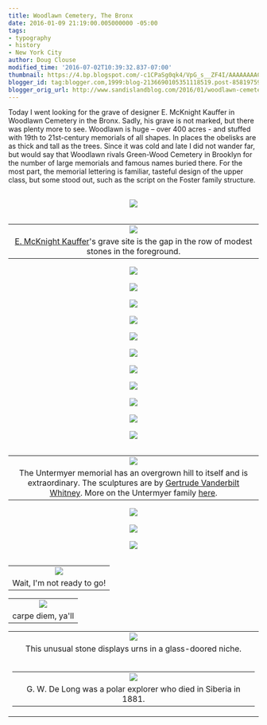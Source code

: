 ```yaml
---
title: Woodlawn Cemetery, The Bronx
date: 2016-01-09 21:19:00.005000000 -05:00
tags:
- typography
- history
- New York City
author: Doug Clouse
modified_time: '2016-07-02T10:39:32.837-07:00'
thumbnail: https://4.bp.blogspot.com/-c1CPaSg0qk4/VpG_s__ZF4I/AAAAAAAACBg/3gn3zK3pnpQ/s72-c/TEMPLEsm.jpg
blogger_id: tag:blogger.com,1999:blog-2136690105351118519.post-8581975990333308581
blogger_orig_url: http://www.sandislandblog.com/2016/01/woodlawn-cemetery-bronx.html
---
```


Today I went looking for the grave of designer E. McKnight Kauffer in Woodlawn Cemetery in the Bronx. Sadly, his grave is not marked, but there was plenty more to see. Woodlawn is huge – over 400 acres - and stuffed with 19th to 21st-century memorials of all shapes. In places the obelisks are as thick and tall as the trees. Since it was cold and late I did not wander far, but would say that Woodlawn rivals Green-Wood Cemetery in Brooklyn for the number of large memorials and famous names buried there. For the most part, the memorial lettering is familiar, tasteful design of the upper class, but some stood out, such as the script on the Foster family structure.<br /><br /><div><div class="separator" style="clear: both; text-align: center;"><a href="http://4.bp.blogspot.com/-c1CPaSg0qk4/VpG_s__ZF4I/AAAAAAAACBg/3gn3zK3pnpQ/s1600/TEMPLEsm.jpg" imageanchor="1" style="margin-left: 1em; margin-right: 1em;"><img border="0" src="https://4.bp.blogspot.com/-c1CPaSg0qk4/VpG_s__ZF4I/AAAAAAAACBg/3gn3zK3pnpQ/s1600/TEMPLEsm.jpg" /></a></div><div class="separator" style="clear: both; text-align: center;"><br /></div><table align="center" cellpadding="0" cellspacing="0" class="tr-caption-container" style="margin-left: auto; margin-right: auto; text-align: center;"><tbody><tr><td style="text-align: center;"><a href="http://1.bp.blogspot.com/-rFtm7uYVlGo/VpG_NXEYouI/AAAAAAAACBI/FdUxhDbG9sM/s1600/KAUFFER%2BGRAVESITEsm.jpg" imageanchor="1" style="margin-left: auto; margin-right: auto;"><img border="0" src="https://1.bp.blogspot.com/-rFtm7uYVlGo/VpG_NXEYouI/AAAAAAAACBI/FdUxhDbG9sM/s1600/KAUFFER%2BGRAVESITEsm.jpg" /></a></td></tr><tr><td class="tr-caption" style="text-align: center;"><a href="http://e. mcknight kauffer aiga" target="_blank">E. McKnight Kauffer</a>'s grave site is the gap in the row of modest stones in the foreground.</td></tr></tbody></table><div class="separator" style="clear: both; text-align: center;"><a href="http://4.bp.blogspot.com/-GJRU7i7Clc0/VpHABVKrnuI/AAAAAAAACBs/4G_d8bwFohM/s1600/MONOGRAMSM.jpg" imageanchor="1"><img border="0" src="https://4.bp.blogspot.com/-GJRU7i7Clc0/VpHABVKrnuI/AAAAAAAACBs/4G_d8bwFohM/s1600/MONOGRAMSM.jpg" /></a></div><div class="separator" style="clear: both; text-align: center;"><br /></div><div class="separator" style="clear: both; text-align: center;"><a href="http://3.bp.blogspot.com/-0IKhXstunB8/VpHAGLSndeI/AAAAAAAACB4/uu1NxohUw-4/s1600/RUSTIC%2BTHINsm.jpg" imageanchor="1"><img border="0" src="https://3.bp.blogspot.com/-0IKhXstunB8/VpHAGLSndeI/AAAAAAAACB4/uu1NxohUw-4/s1600/RUSTIC%2BTHINsm.jpg" /></a></div><div class="separator" style="clear: both; text-align: center;"><br /></div><div class="separator" style="clear: both; text-align: center;"><a href="http://4.bp.blogspot.com/-1ioEYCPlZoY/VpHDpOb8sqI/AAAAAAAACEg/WnFdcpiacf4/s1600/RUSTICsm.jpg" imageanchor="1"><img border="0" src="https://4.bp.blogspot.com/-1ioEYCPlZoY/VpHDpOb8sqI/AAAAAAAACEg/WnFdcpiacf4/s1600/RUSTICsm.jpg" /></a></div><div class="separator" style="clear: both; text-align: center;"><br /></div><div class="separator" style="clear: both; text-align: center;"><a href="http://4.bp.blogspot.com/-y9lJ8pqCcdU/VpHAL2elB_I/AAAAAAAACCE/Tg3HUa_cgKY/s1600/MIX%2BTYPEsm.jpg" imageanchor="1"><img border="0" src="https://4.bp.blogspot.com/-y9lJ8pqCcdU/VpHAL2elB_I/AAAAAAAACCE/Tg3HUa_cgKY/s1600/MIX%2BTYPEsm.jpg" /></a></div><div class="separator" style="clear: both; text-align: center;"><br /></div><div class="separator" style="clear: both; text-align: center;"><a href="http://1.bp.blogspot.com/-HHOSN3kTuyI/VpHAPdqMuVI/AAAAAAAACCQ/UAYdpVfrYlI/s1600/MIXsm.jpg" imageanchor="1"><img border="0" src="https://1.bp.blogspot.com/-HHOSN3kTuyI/VpHAPdqMuVI/AAAAAAAACCQ/UAYdpVfrYlI/s1600/MIXsm.jpg" /></a></div></div><div><br /><div class="separator" style="clear: both; text-align: center;"><a href="http://3.bp.blogspot.com/-s1NS79HuQLs/VpHAURm6RII/AAAAAAAACCc/nvqYSpUvVYM/s1600/BOYsm.jpg" imageanchor="1" style="margin-left: 1em; margin-right: 1em;"><img border="0" src="https://3.bp.blogspot.com/-s1NS79HuQLs/VpHAURm6RII/AAAAAAAACCc/nvqYSpUvVYM/s1600/BOYsm.jpg" /></a></div><br /><div class="separator" style="clear: both; text-align: center;"><a href="http://2.bp.blogspot.com/-dDGyeevkUi0/VpHAZWf9XWI/AAAAAAAACCo/gSViKNCamSw/s1600/MAUSOLEUMsm.jpg" imageanchor="1" style="margin-left: 1em; margin-right: 1em;"><img border="0" src="https://2.bp.blogspot.com/-dDGyeevkUi0/VpHAZWf9XWI/AAAAAAAACCo/gSViKNCamSw/s1600/MAUSOLEUMsm.jpg" /></a></div><br /><div class="separator" style="clear: both; text-align: center;"><a href="http://3.bp.blogspot.com/-rOGF3K6WhW4/VpHAdn4xxDI/AAAAAAAACC0/iWPyC-VHjaM/s1600/FOSTER%2B1sm.jpg" imageanchor="1" style="margin-left: 1em; margin-right: 1em;"><img border="0" src="https://3.bp.blogspot.com/-rOGF3K6WhW4/VpHAdn4xxDI/AAAAAAAACC0/iWPyC-VHjaM/s1600/FOSTER%2B1sm.jpg" /></a></div><div class="separator" style="clear: both; text-align: center;"><br /></div><div class="separator" style="clear: both; text-align: center;"><a href="http://2.bp.blogspot.com/-LoVfTuNc3dQ/VpHA3eslA8I/AAAAAAAACDA/N56RDI75kRM/s1600/FOSTER%2BSCRIPTsm.jpg" imageanchor="1" style="margin-left: 1em; margin-right: 1em;"><img border="0" src="https://2.bp.blogspot.com/-LoVfTuNc3dQ/VpHA3eslA8I/AAAAAAAACDA/N56RDI75kRM/s1600/FOSTER%2BSCRIPTsm.jpg" /></a></div><br /><div class="separator" style="clear: both; text-align: center;"><a href="http://3.bp.blogspot.com/-Hrp1t2hhEgk/VpHA9Z36pVI/AAAAAAAACDM/a1k4NTmlM2I/s1600/ZAPsm.jpg" imageanchor="1" style="margin-left: 1em; margin-right: 1em;"><img border="0" src="https://3.bp.blogspot.com/-Hrp1t2hhEgk/VpHA9Z36pVI/AAAAAAAACDM/a1k4NTmlM2I/s1600/ZAPsm.jpg" /></a></div><br /><div class="separator" style="clear: both; text-align: center;"><a href="http://3.bp.blogspot.com/-Gb4ZfDYzmTQ/VpHBCkmhGxI/AAAAAAAACDY/wTOdhUICAww/s1600/EGYPTIANsm.jpg" imageanchor="1" style="margin-left: 1em; margin-right: 1em;"><img border="0" src="https://3.bp.blogspot.com/-Gb4ZfDYzmTQ/VpHBCkmhGxI/AAAAAAAACDY/wTOdhUICAww/s1600/EGYPTIANsm.jpg" /></a></div><div class="separator" style="clear: both; text-align: center;"><br /></div><table align="center" cellpadding="0" cellspacing="0" class="tr-caption-container" style="margin-left: auto; margin-right: auto; text-align: center;"><tbody><tr><td style="text-align: center;"><a href="http://4.bp.blogspot.com/-nK2FrYVu-GM/VpHBQa6D15I/AAAAAAAACD8/X6DNe1amB3E/s1600/UNTERMEYER%2B4sm.jpg" imageanchor="1" style="margin-left: auto; margin-right: auto;"><img border="0" src="https://4.bp.blogspot.com/-nK2FrYVu-GM/VpHBQa6D15I/AAAAAAAACD8/X6DNe1amB3E/s1600/UNTERMEYER%2B4sm.jpg" /></a></td></tr><tr><td class="tr-caption" style="text-align: center;">The Untermyer memorial has an overgrown hill to itself and is extraordinary.&nbsp;The sculptures are by <a href="https://en.wikipedia.org/wiki/Gertrude_Vanderbilt_Whitney" target="_blank">Gertrude Vanderbilt Whitney</a>. More on the Untermyer family <a href="http://www.yonkersghostinvestigators.com/untermyer-park.html" target="_blank">here</a>.</td></tr></tbody></table><div class="separator" style="clear: both; text-align: center;"><a href="http://1.bp.blogspot.com/-ps9S44Ozt28/VpHBMnhvI8I/AAAAAAAACDw/_KwfM-nfSjU/s1600/UNTERMEYER%2B1sm.jpg" imageanchor="1"><img border="0" src="https://1.bp.blogspot.com/-ps9S44Ozt28/VpHBMnhvI8I/AAAAAAAACDw/_KwfM-nfSjU/s1600/UNTERMEYER%2B1sm.jpg" /></a></div><div class="separator" style="clear: both; text-align: center;"><br /></div><div class="separator" style="clear: both; text-align: center;"><a href="http://3.bp.blogspot.com/-HPQlZz9yLqo/VpHBIr69cPI/AAAAAAAACDk/aZpZeVPREBQ/s1600/UNTERMEYER%2B2sm.jpg" imageanchor="1"><img border="0" src="https://3.bp.blogspot.com/-HPQlZz9yLqo/VpHBIr69cPI/AAAAAAAACDk/aZpZeVPREBQ/s1600/UNTERMEYER%2B2sm.jpg" /></a></div><br /><div class="separator" style="clear: both; text-align: center;"><a href="http://3.bp.blogspot.com/-3IMGnD6Wwb8/VpHDRpdh6DI/AAAAAAAACEI/PiH1UNcdtSA/s1600/UNTERMEYER%2B3sm.jpg" imageanchor="1" style="margin-left: 1em; margin-right: 1em;"><img border="0" src="https://3.bp.blogspot.com/-3IMGnD6Wwb8/VpHDRpdh6DI/AAAAAAAACEI/PiH1UNcdtSA/s1600/UNTERMEYER%2B3sm.jpg" /></a></div><div class="separator" style="clear: both; text-align: center;"><br /></div><table align="center" cellpadding="0" cellspacing="0" class="tr-caption-container" style="margin-left: auto; margin-right: auto; text-align: center;"><tbody><tr><td style="text-align: center;"><a href="http://4.bp.blogspot.com/-gnEKgcVXrBU/VpHD3THTBuI/AAAAAAAACE4/90kvv76Znaw/s1600/HANG%2BONsm.jpg" imageanchor="1" style="margin-left: auto; margin-right: auto;"><img border="0" src="https://4.bp.blogspot.com/-gnEKgcVXrBU/VpHD3THTBuI/AAAAAAAACE4/90kvv76Znaw/s1600/HANG%2BONsm.jpg" /></a></td></tr><tr><td class="tr-caption" style="text-align: center;">Wait, I'm not ready to go!</td></tr></tbody></table><table align="center" cellpadding="0" cellspacing="0" class="tr-caption-container" style="margin-left: auto; margin-right: auto; text-align: center;"><tbody><tr><td style="text-align: center;"><a href="http://3.bp.blogspot.com/-Sb5z6rdHw5A/VpHDuO2DhjI/AAAAAAAACEs/LKFdJ-lnuhQ/s1600/TIME%2BFLIESSM.jpg" imageanchor="1" style="margin-left: auto; margin-right: auto;"><img border="0" src="https://3.bp.blogspot.com/-Sb5z6rdHw5A/VpHDuO2DhjI/AAAAAAAACEs/LKFdJ-lnuhQ/s1600/TIME%2BFLIESSM.jpg" /></a></td></tr><tr><td class="tr-caption" style="text-align: center;">carpe diem, ya'll</td></tr></tbody></table><table align="center" cellpadding="0" cellspacing="0" class="tr-caption-container" style="margin-left: auto; margin-right: auto; text-align: center;"><tbody><tr><td><a href="http://1.bp.blogspot.com/-NdhtWk84a1A/VpHDZSiM6YI/AAAAAAAACEU/k7ZM1FVnq8g/s1600/JURS%2BJARSsm.jpg" imageanchor="1" style="margin-left: auto; margin-right: auto;"><img border="0" src="https://1.bp.blogspot.com/-NdhtWk84a1A/VpHDZSiM6YI/AAAAAAAACEU/k7ZM1FVnq8g/s1600/JURS%2BJARSsm.jpg" /></a></td></tr><tr><td class="tr-caption">This unusual stone displays urns in a glass-doored niche.<br /><br /><table align="center" cellpadding="0" cellspacing="0" class="tr-caption-container" style="margin-left: auto; margin-right: auto; text-align: center;"><tbody><tr><td><a href="http://1.bp.blogspot.com/-YNx7SDapI1g/VpHD8kJ7-II/AAAAAAAACFE/J4_ogVbBkxA/s1600/EXPLORER%2BDE%2BLONGsm.jpg" imageanchor="1" style="margin-left: auto; margin-right: auto;"><img border="0" src="https://1.bp.blogspot.com/-YNx7SDapI1g/VpHD8kJ7-II/AAAAAAAACFE/J4_ogVbBkxA/s1600/EXPLORER%2BDE%2BLONGsm.jpg" /></a></td></tr><tr><td class="tr-caption">G. W. De Long was a polar explorer who died in Siberia in 1881.</td></tr></tbody></table></td></tr></tbody></table><div class="separator" style="clear: both; text-align: center;"><br /></div><br /></div>